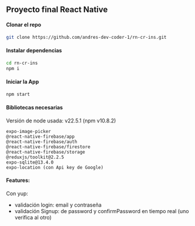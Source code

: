 ## Proyecto final React Native



#### Clonar el repo
```bash
git clone https://github.com/andres-dev-coder-1/rn-cr-ins.git

```

#### Instalar dependencias
```bash
cd rn-cr-ins
npm i
```

#### Iniciar la App
```bash
npm start
```

#### Bibliotecas necesarias

Versión de node usada: v22.5.1 (npm v10.8.2)

```
expo-image-picker
@react-native-firebase/app
@react-native-firebase/auth
@react-native-firebase/firestore
@react-native-firebase/storage
@reduxjs/toolkit@2.2.5
expo-sqlite@13.4.0
expo-location (con Api key de Google)
```



#### Features:
Con yup:
* validación login: email y contraseña 
* validación Signup: de password y confirmPassword en tiempo real (uno verifica al otro)

